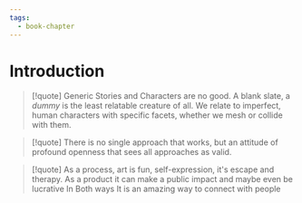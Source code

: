 ```yaml
---
tags:
  - book-chapter
---
```

# Introduction

> [!quote] Generic Stories and Characters are no good. A blank slate, a *dummy* is the least relatable creature of all. We relate to imperfect, human characters with specific facets, whether we mesh or collide with them.
>

> [!quote] There is no single approach that works, but an attitude of profound openness that sees all approaches as valid.

> [!quote] As a process, art is fun, self-expression, it's escape and therapy. As a product it can make a public impact and maybe even be lucrative In Both ways It is an amazing way to connect with people
